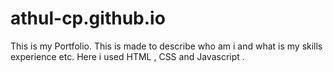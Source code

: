 # athul-cp.github.io
This is my Portfolio.
This is made to describe who am i and what is my skills experience etc.
Here i used HTML , CSS and Javascript .
